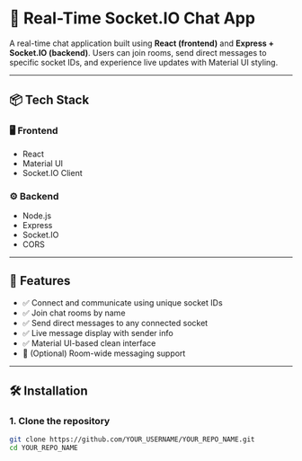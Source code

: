 # 🔌 Real-Time Socket.IO Chat App

A real-time chat application built using **React (frontend)** and **Express + Socket.IO (backend)**. Users can join rooms, send direct messages to specific socket IDs, and experience live updates with Material UI styling.

---

## 📦 Tech Stack

### 🖥️ Frontend
- React
- Material UI
- Socket.IO Client

### ⚙️ Backend
- Node.js
- Express
- Socket.IO
- CORS

---

## 🚀 Features

- ✅ Connect and communicate using unique socket IDs
- ✅ Join chat rooms by name
- ✅ Send direct messages to any connected socket
- ✅ Live message display with sender info
- ✅ Material UI-based clean interface
- 🚧 (Optional) Room-wide messaging support

---

## 🛠️ Installation

### 1. Clone the repository

```bash
git clone https://github.com/YOUR_USERNAME/YOUR_REPO_NAME.git
cd YOUR_REPO_NAME

